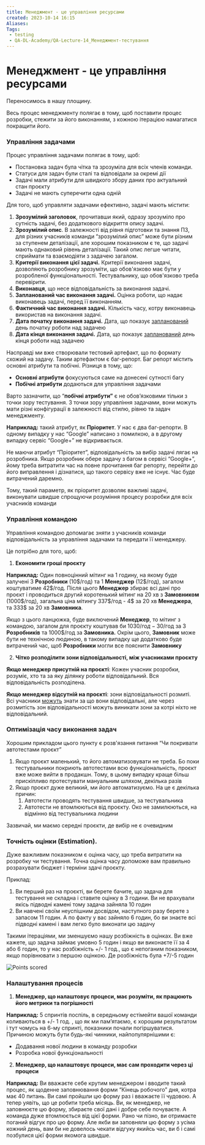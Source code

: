 ```yaml
---
title: Менеджмент - це управління ресурсами
created: 2023-10-14 16:15
Aliases:
Tags: 
 - testing
 - QA-DL-Academy/QA-Lecture-14_Менеджмент-тестування
---
```


# Менеджмент - це управління ресурсами

Переносимось в нашу площину.

Весь процес менеджменту полягає в тому, щоб поставити процес розробки, стежити за його виконанням,  з кожною ітерацією намагатися покращити його.  

### Управління задачами 

Процес управління задачами полягає в тому, щоб:
- Постановка задач була чітка та зрозуміла для всіх членів команди.
- Статуси для задач були сталі та відповідали за окремі дії 
- Задачі мали атрибути для швидкого збору даних про актуальний стан проєкту 
- Задачі не мають суперечити одна одній 

Для того, щоб управляти задачами ефективно, задачі мають містити: 
1. **Зрозумілий заголовок**, прочитавши який, одразу зрозуміло про сутність задачі, без додаткового відкриття опису задачі. 
2. **Зрозумілий опис**. В залежності від рівня підготовки та знання ПЗ, для різних учасників команди “зрозумілий опис” може бути різним за ступенем деталізації, але хорошим показником є те, що задачі мають однаковий рівень деталізації. Такий опис легше читати, сприймати та взаємодіяти з задачею загалом.  
3. **Критерії виконання цієї задачі.** Критерії виконання задачі, дозволяють розробнику зрозуміти, що обов'язково має бути у розробленої функціональності. Тестувальнику, що обов'язково треба перевірити.
4. **Виконавця**, що несе відповідальність за виконання задачі. 
5. **Запланований час виконання задачі.** Оцінка роботи, що надає виконавець задачі, перед її виконанням. 
6. **Фактичний час виконання задачі.** Кількість часу, котру виконавець використав на виконання задачі. 
7. **Дата початку виконання задачі.** Дата, що показує <span style="text-decoration:underline;">запланований</span> день початку роботи над задачею 
8. **Дата кінця виконання задачі.** Дата, що показує <span style="text-decoration:underline;">запланований</span> день кінця роботи над задачею 

Насправді ми вже створювали тестовий артефакт, що по формату схожий на задачу. Таким артефактом є баг-репорт. Баг репорт містить основні  атрибути та побічні. Різниця в тому, що:
* **Основні атрибути** фокусуються саме на донесені сутності багу 
* **Побічні атрибути** додаються для управління задачами   

Варто зазначити, що “**побічні атрибути”** є не обовʼязковими тільки з точки зору тестування.  З точки зору управління задачами, вони можуть мати різні конфігурації в залежності від стилю, рівню та задач менеджменту.  

**Наприклад:** такий атрибут, як **Пріоритет**. У нас є два баг-репорти. В одному випадку у нас “Google” написано з помилкою, а в другому випадку  сервіс “Google+” не відкривається. 

Не маючи атрибут “Пріоритет”,  відповідальність за вибір задачі лягає на розробника.  Якщо розробник обере задачу з багом в сервісі “Google+”, йому треба витратити час на повне прочитання баг репорту, перейти до його виправлення і дізнатися, що такого сервісу вже не існує. Час буде витрачений даремно. 

Тому, такий параметр, як пріоритет дозволяє важливі задачі, виконувати швидше спрощуючи розуміння процесу розробки для всіх учасників команди  

### Управління командою

Управління командою допомагає зняти з учасників команди відповідальність за управління задачами та передати її менеджеру.  

Це потрібно для того, щоб:  

1. **Економити гроші проєкту**

**Наприклад:** Один повноцінний мітинг на 1 годину, на якому буде залучені 3 **Розробники** (10\$/год) та 1 **Менеджер** (12\$/год), загалом коштуватиме  42\$/год. Після цього **Менеджер** збирає всі дані про проєкт і проводиться другий коротенький мітинг на 20 хв з **Замовником** (1000\$/год), загальна ціна мітингу  337\$/год - 4$  за 20 хв **Менеджера**, та 333$ за 20 хв **Замовника**. 

Якщо з цього ланцюжка, буде виключений **Менеджер**, то мітинг з командою, загалом для проєкту коштував би 1030$/год - 30$/год за 3 **Розробників** та 1000$/год за  **Замовника.** Окрім цього, **Замовник** може бути не технічною людиною, в такому випадку ще додатково буде витрачений час, щоб **Розробники** могли все пояснити **Замовнику**

2. **Чітко розподілити зони відповідальності, між учасниками проєкту**

**Якщо менеджер присутній на проєкті**: Кожен учасник розробки, розуміє, хто та за яку ділянку роботи відповідальний. Вся відповідальність розподілена. 

**Якщо менеджер відсутній на проєкті**: зони відповідальності розмиті. Всі учасники <span style="text-decoration:underline;">можуть</span> знати за що вони відповідальні, але через розмитість зон відповідальності можуть виникати зони за котрі ніхто не відповідальний. 

### Оптимізація часу виконання задач

Хорошим прикладом цього пункту є розв'язання питання “Чи покривати автотестами проєкт”   

1. Якщо проєкт маленький, то його автоматизовувати не треба. Бо поки тестувальники покриють автотестами всю функціональність, проєкт вже може вийти в продакшн. Тому, в цьому випадку краще більш прискіпливо протестувати мануальним шляхом, декілька разів
2. Якщо проєкт дуже великий, ми його автоматизуємо.  На це є декілька причин: 
    1. Автотести проводять тестування швидше, за тестувальника 
    2. Автотести не втомлюються від проєкту. Око не замилюються, на відмінно від тестувальника людини 

Зазвичай, ми маємо середні проєкти, де вибір не є очевидним 

### Точність оцінки (Estimation). 

Дуже важливим показником є оцінка часу, що треба витратити на розробку чи тестування. Точна оцінка часу допоможе вам правильно розрахувати бюджет і терміни здачі проєкту. 

Приклад: 
1. Ви перший раз на проєкті, ви берете бачите, що задача для тестування не складна і ставите оцінку в 3 години. Ви не врахували якісь підводні камені тому задача зайняла 10 годин 
2. Ви навчені своїм неуспішним досвідом, наступного разу берете з запасом 11 годин. А по факту у вас зайняло 6 годин, бо ви знаєте всі підводні камені і вам легко було виконати цю задачу 

Такими ітераціями, ми зменшуємо нашу розбіжність в оцінках. Ви вже кажете, що задача займає умовно 5 годин і якщо ви виконаєте її за 4 або 6 годин, то у нас розбіжність   +/- 1 год., що є непоганим показником, якщо порівнювати з першою оцінкою. Де розбіжність була +7/-5 годин

![](https://lh5.googleusercontent.com/GEjZuKQ0_zBJFDhW93iBu-SsQXRX0Uc9LyemcszFzIc434BOV3G1KxdnbY8gnBbPz7vc_CTdnNMGO-2ipF5fki7mvXtVZpflx8j_ge2duIzmlo1NiDgMDYKBcQEAYinlowNx7MTZ1U17YQA8PBJOYdE "Points scored")

### Налаштування процесів 

1. **Менеджер, що налаштовує процеси, має розуміти, як працюють його метрики та погрішності**

**Наприклад:** 5 спринтів поспіль, в середньому естімейти вашої команди коливаються в +/- 1 год. , що як ми памʼятаємо, є хорошим результатом і тут чомусь на 6-му спринті,  показники почали погіршуватися. Причиною можуть бути будь-які чинники, найпопулярнішими є: 

* Додавання нової людини в команду розробки
* Розробка нової функціональності  
2. **Менеджер, що налаштовує процеси, має сам проходити через ці процеси**

**Наприклад:** Ви вважаєте себе крутим менеджером і вводите такий процес, як щоденне заповнювання форми “Кінець робочого” дня, котра має 40 питань. Ви самі пройшли цю форму раз і вважаєте її чудовою.  А тепер уявіть, що це робити треба місяць. Ви, як менеджер, не заповнюєте цю форму, збираєте свої дані і добре себе почуваєте. А команда дуже втомлюється від цієї форми. Рано чи пізно, ви отримаєте поганий відгук про цю форму. Але якби ви заповняли цю форму з усіма кожний день, вам би не довелось чекати відгуку якийсь час, ви б і самі позбулися цієї форми якомога швидше. 
